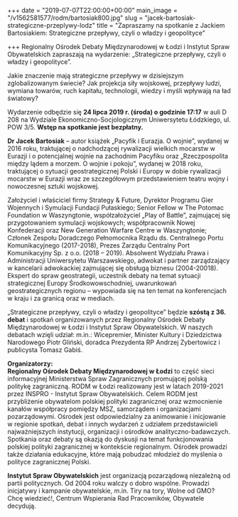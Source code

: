 +++
date = "2019-07-07T22:00:00+00:00"
main_image = "/v1562581577/rodm/bartosiak800.jpg"
slug = "jacek-bartosiak-strategiczne-przeplywy-lodz"
title = "Zapraszamy na spotkanie z Jackiem Bartosiakiem: Strategiczne przepływy, czyli o władzy i geopolityce"

+++
Regionalny Ośrodek Debaty Międzynarodowej w Łodzi i Instytut Spraw Obywatelskich zapraszają na wydarzenie: „Strategiczne przepływy, czyli o władzy i geopolityce”.

Jakie znaczenie mają strategiczne przepływy w dzisiejszym zglobalizowanym świecie? Jak projekcja siły wojskowej, przepływy ludzi, wymiana towarów, ruch kapitału, technologii, wiedzy i myśli wpływają na ład światowy?

Wydarzenie odbędzie się **24 lipca 2019 r. (środa) o godzinie 17:17** w auli D 208 na Wydziale Ekonomiczno-Socjologicznym Uniwersytetu Łódzkiego, ul. POW 3/5. **Wstęp na spotkanie jest bezpłatny.**

  
 **Dr Jacek Bartosiak** – autor książek „Pacyfik i Eurazja. O wojnie”, wydanej w 2016 roku, traktującej o nadchodzącej rywalizacji wielkich mocarstw w Eurazji i o potencjalnej wojnie na zachodnim Pacyfiku oraz „Rzeczpospolita między lądem a morzem. O wojnie i pokoju”, wydanej w 2018 roku, traktującej o sytuacji geostrategicznej Polski i Europy w dobie rywalizacji mocarstw w Eurazji wraz ze szczegółowym przedstawieniem teatru wojny i nowoczesnej sztuki wojskowej.

Założyciel i właściciel firmy Strategy & Future, Dyrektor Programu Gier Wojennych i Symulacji Fundacji Pułaskiego; Senior Fellow w The Potomac Foundation w Waszyngtonie, współzałożyciel „Play of Battle”, zajmującej się przygotowaniem symulacji wojskowych; współpracownik Nowej Konfederacji oraz New Generation Warfare Centre w Waszyngtonie; Członek Zespołu Doradczego Pełnomocnika Rządu ds. Centralnego Portu Komunikacyjnego (2017-2018), Prezes Zarządu Centralny Port Komunikacyjny Sp. z o.o. (2018 – 2019). Absolwent Wydziału Prawa i Administracji Uniwersytetu Warszawskiego, adwokat i partner zarządzający w kancelarii adwokackiej zajmującej się obsługą biznesu (2004-20018). Ekspert do spraw geostrategii, uczestnik debaty na temat sytuacji strategicznej Europy Środkowowschodniej, uwarunkowań geostrategicznych regionu – wypowiada się na ten temat na konferencjach w kraju i za granicą oraz w mediach.

„Strategiczne przepływy, czyli o władzy i geopolityce” będzie **szóstą z 36. debat** i spotkań organizowanych przez Regionalny Ośrodek Debaty Międzynarodowej w Łodzi i Instytut Spraw Obywatelskich. W naszych debatach wzięli udział: m.in.: Wicepremier, Minister Kultury i Dziedzictwa Narodowego Piotr Gliński, doradca Prezydenta RP Andrzej Zybertowicz i publicysta Tomasz Gabiś.

**Organizatorzy:**  
**Regionalny Ośrodek Debaty Międzynarodowej w Łodzi** to część sieci informacyjnej Ministerstwa Spraw Zagranicznych promującej polską politykę zagraniczną. RODM w Łodzi realizowany jest w latach 2019-2021 przez INSPRO - Instytut Spraw Obywatelskich. Celem RODM jest przybliżenie obywatelom polskiej polityki zagranicznej oraz wzmocnienie kanałów współpracy pomiędzy MSZ, samorządem i organizacjami pozarządowymi. Ośrodek jest odpowiedzialny za animowanie i inicjowanie w regionie spotkań, debat i innych wydarzeń z udziałem przedstawicieli najważniejszych instytucji, organizacji i ośrodków analityczno-badawczych. Spotkania oraz debaty są okazją do dyskusji na temat funkcjonowania polskiej polityki zagranicznej w kontekście regionalnym. Ośrodek prowadzi także działania edukacyjne, które mają pobudzać młodzież do myślenia o polityce zagranicznej Polski.

**Instytut Spraw Obywatelskich** jest organizacją pozarządową niezależną od partii politycznych. Od 2004 roku walczy o dobro wspólne. Prowadzi inicjatywy i kampanie obywatelskie, m.in. Tiry na tory, Wolne od GMO? Chcę wiedzieć!, Centrum Wspierania Rad Pracowników, Obywatele decydują.